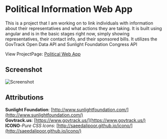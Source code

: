Political Information Web App
==============
This is a project that I am working on to link individuals with information about their representatives and what actions they are taking. It is built using angular and is in the basic stages right now, simply showing representatives, their contact info, and their sponsored bills. It utilizes the GovTrack Open Data API and Sunlight Foundation Congress API

View ProjectPage: [Political Web App](http://bit.ly/responsivegrid)

Screenshot
--------------
![Screenshot](http://dominikdev.com/resources/github/screenshots/pol_app_preview.png "Screenshot")

Attributions
--------------
**Sunlight Foundation**: [http://www.sunlightfoundation.com/](http://www.sunlightfoundation.com/)  
**Govtrack.us**: [https://www.govtrack.us/](https://www.govtrack.us/)  
**ICONO**-*Pure CSS Icons*: [http://saeedalipoor.github.io/icono/](http://saeedalipoor.github.io/icono/)  
